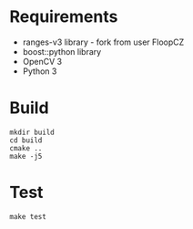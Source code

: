 Requirements
============
- ranges-v3 library - fork from user FloopCZ
- boost::python library
- OpenCV 3
- Python 3

Build
=====
```
mkdir build
cd build
cmake ..
make -j5
```

Test
====
```
make test
```
